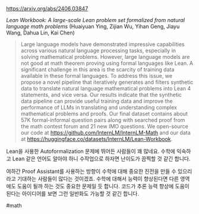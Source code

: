 https://arxiv.org/abs/2406.03847

*Lean Workbook: A large-scale Lean problem set formalized from natural language math problems* (Huaiyuan Ying, Zijian Wu, Yihan Geng, Jiayu Wang, Dahua Lin, Kai Chen)

> Large language models have demonstrated impressive capabilities across various natural language processing tasks, especially in solving mathematical problems. However, large language models are not good at math theorem proving using formal languages like Lean. A significant challenge in this area is the scarcity of training data available in these formal languages. To address this issue, we propose a novel pipeline that iteratively generates and filters synthetic data to translate natural language mathematical problems into Lean 4 statements, and vice versa. Our results indicate that the synthetic data pipeline can provide useful training data and improve the performance of LLMs in translating and understanding complex mathematical problems and proofs. Our final dataset contains about 57K formal-informal question pairs along with searched proof from the math contest forum and 21 new IMO questions. We open-source our code at https://github.com/InternLM/InternLM-Math and our data at https://huggingface.co/datasets/InternLM/Lean-Workbook.

Lean을 사용한 Autoformalization 문제에 뛰어든 사람들이 꽤 많네요. 수학에 익숙하고 Lean 같은 언어도 알아야 하니 수작업으로 하자면 난이도가 끔찍할 것 같긴 합니다.

여하간 Proof Assistant를 사용하는 방향이 수학에 대해 중요한 진전을 만들 수 있으리라고 기대하는 사람들이 많다는 것이겠죠. 수학에 대해서 능력이 향상된다면 다른 영역에도 도움이 될까 하는 것도 중요한 문제일 듯 합니다. 코드가 추론 능력 향상에 도움이 된다는 아이디어를 보면 그런 일반화도 가능할 것 같긴 합니다.

#math 